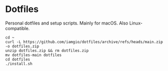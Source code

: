 # Dotfiles

Personal dotfiles and setup scripts. Mainly for macOS. Also Linux-compatible.

```shell
cd ~
curl -L https://github.com/iamgio/dotfiles/archive/refs/heads/main.zip -o dotfiles.zip
unzip dotfiles.zip && rm dotfiles.zip
mv dotfiles-main dotfiles
cd dotfiles
./install.sh
```